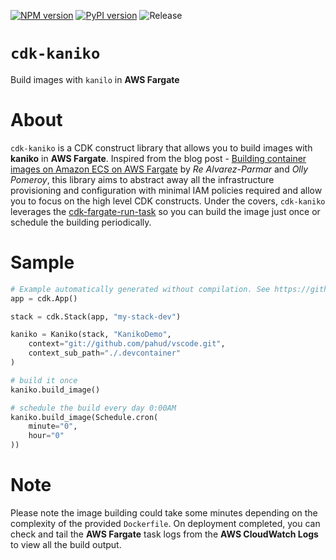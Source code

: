 [![NPM version](https://badge.fury.io/js/cdk-kaniko.svg)](https://badge.fury.io/js/cdk-kaniko)
[![PyPI version](https://badge.fury.io/py/cdk-kaniko.svg)](https://badge.fury.io/py/cdk-kaniko)
![Release](https://github.com/pahud/cdk-kaniko/workflows/Release/badge.svg?branch=main)

# `cdk-kaniko`

Build images with `kanilo` in **AWS Fargate**

# About

`cdk-kaniko` is a CDK construct library that allows you to build images with **kaniko** in **AWS Fargate**. Inspired from the blog post - [Building container images on Amazon ECS on AWS Fargate](https://aws.amazon.com/tw/blogs/containers/building-container-images-on-amazon-ecs-on-aws-fargate/) by *Re Alvarez-Parmar* and *Olly Pomeroy*, this library aims to abstract away all the infrastructure provisioning and configuration with minimal IAM policies required and allow you to focus on the high level CDK constructs. Under the covers, `cdk-kaniko` leverages the [cdk-fargate-run-task](https://github.com/pahud/cdk-fargate-run-task) so you can build the image just once or schedule the building periodically.

# Sample

```python
# Example automatically generated without compilation. See https://github.com/aws/jsii/issues/826
app = cdk.App()

stack = cdk.Stack(app, "my-stack-dev")

kaniko = Kaniko(stack, "KanikoDemo",
    context="git://github.com/pahud/vscode.git",
    context_sub_path="./.devcontainer"
)

# build it once
kaniko.build_image()

# schedule the build every day 0:00AM
kaniko.build_image(Schedule.cron(
    minute="0",
    hour="0"
))
```

# Note

Please note the image building could take some minutes depending on the complexity of the provided `Dockerfile`. On deployment completed, you can check and tail the **AWS Fargate** task logs from the **AWS CloudWatch Logs** to view all the build output.
